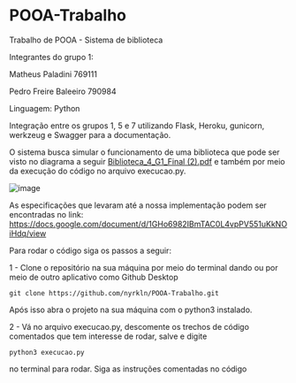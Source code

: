 # POOA-Trabalho
Trabalho de POOA - Sistema de biblioteca

Integrantes do grupo 1:

Matheus Paladini 769111

Pedro Freire Baleeiro 790984

Linguagem: Python

Integração entre os grupos 1, 5 e 7 utilizando Flask, Heroku, gunicorn, werkzeug e Swagger para a documentação.

O sistema busca simular o funcionamento de uma biblioteca que pode ser visto no diagrama a seguir [Biblioteca_4_G1_Final (2).pdf](https://github.com/nyrkln/POOA-Trabalho/files/9641758/Biblioteca_4_G1_Final.2.pdf) e também por meio da execução do código no arquivo execucao.py.

![image](https://user-images.githubusercontent.com/72228482/192165050-70cc90ca-fe5f-44bc-8703-54f25fcebe75.png)

As especificações que levaram até a nossa implementação podem ser encontradas no link: https://docs.google.com/document/d/1GHo6982IBmTAC0L4vpPV551uKkNOiHdq/view

Para rodar o código siga os passos a seguir:

1 - Clone o repositório na sua máquina por meio do terminal dando ou por meio de outro aplicativo como Github Desktop
```
git clone https://github.com/nyrkln/POOA-Trabalho.git
```
Após isso abra o projeto na sua máquina com o python3 instalado.

2 - Vá no arquivo execucao.py, descomente os trechos de código comentados que tem interesse de rodar, salve e digite 
```
python3 execucao.py
```
no terminal para rodar. Siga as instruções comentadas no código

